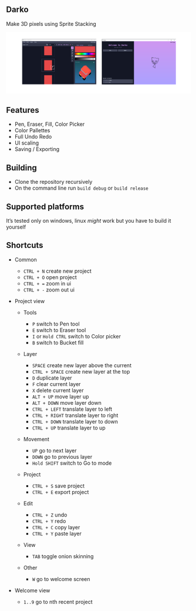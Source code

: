 ## Darko
Make 3D pixels using Sprite Stacking

![screenshot](screenshot.png)

## Features
- Pen, Eraser, Fill, Color Picker
- Color Pallettes
- Full Undo Redo 
- UI scaling
- Saving / Exporting

## Building
- Clone the repository recursively
- On the command line run `build debug` or `build release`

## Supported platforms
It’s tested only on windows, linux *might* work but you have to build it yourself

## Shortcuts
- Common
  - `CTRL + N` create new project
  - `CTRL + O` open project
  - `CTRL + =` zoom in ui
  - `CTRL + -` zoom out ui

- Project view
  - Tools
    - `P` switch to Pen tool
    - `E` switch to Eraser tool
    - `I` or `Hold CTRL` switch to Color picker
    - `B` switch to Bucket fill

  - Layer
    - `SPACE` create new layer above the current
    - `CTRL + SPACE` create new layer at the top
    - `D` duplicate layer
    - `F` clear current layer
    - `X` delete current layer
    -  `ALT + UP` move layer up
    -  `ALT + DOWN` move layer down
    -  `CTRL + LEFT` translate layer to left 
    -  `CTRL + RIGHT` translate layer to right 
    -  `CTRL + DOWN` translate layer to down 
    -  `CTRL + UP` translate layer to up
    
  - Movement
    - `UP` go to next layer
    - `DOWN` go to previous layer
    - `Hold SHIFT` switch to Go to mode
      
  - Project
    -  `CTRL + S` save project
    -  `CTRL + E` export project
  
  - Edit
    -  `CTRL + Z` undo
    -  `CTRL + Y` redo
    -  `CTRL + C` copy layer
    -  `CTRL + Y` paste layer

  - View
    - `TAB` toggle onion skinning

  - Other
    - `W` go to welcome screen
    
- Welcome view
  - `1..9` go to nth recent project
